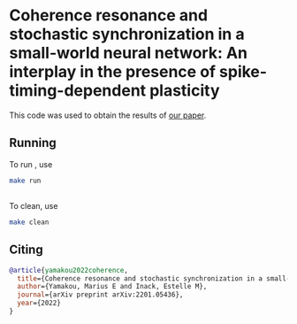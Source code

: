 # Coherence resonance and stochastic synchronization in a small-world neural network: An interplay in the presence of spike-timing-dependent plasticity  

This code was used to obtain the results of [our paper](https://arxiv.org/abs/2201.05436).  

## Running 

To run , use

```sh
make run
```

##

To clean, use 

```sh
make clean
```

## Citing
```bibtex
@article{yamakou2022coherence,
  title={Coherence resonance and stochastic synchronization in a small-world neural network: An interplay in the presence of spike-timing-dependent plasticity},
  author={Yamakou, Marius E and Inack, Estelle M},
  journal={arXiv preprint arXiv:2201.05436},
  year={2022}
}
```